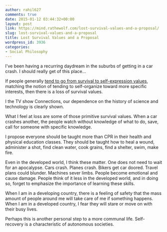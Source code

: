```yaml
---
author: rahil627
comments: true
date: 2015-01-12 03:44:32+00:00
layout: post
link: https://mind.rathewolf.com/lost-survival-values-and-a-proposal/
slug: lost-survival-values-and-a-proposal
title: Lost Survival Values and a Proposal
wordpress_id: 3936
categories:
- Social Philosophy
---
```


I've been having a recurring daydream in the suburbs of getting in a car crash. I should really get of this place...

If people generally [tend to go from survival to self-expression values](http://en.wikipedia.org/wiki/World_Values_Survey), matching the notion of tending to self-organize toward more specific interests, then there is a loss of survival values.

I the TV show Connections, our dependence on the history of science and technology is clearly shown.

What I feel at loss are some of those primitive survival values. When a car crashes another, the people watch without knowledge of what to do, save, call for someone with specific knowledge.

I propose everyone should be taught more than CPR in their health and physical education classes. They should be taught how to heal a wound, administer a shot, find clean water, cook grains, find a shelter, swim, make fire.

Even in the developed world, I think these matter. One does not need to wait for an apocalypse. Cars crash. Planes crash. Bikers get car doored. Travel plans could blunder. Machines sever limbs. People become emotional and cause damage. People think of it less in the developed world, and in doing so, forget to emphasize the importance of learning these skills.

When I am in a developing country, there is a feeling of safety that the mass amount of people around me will take care of me if something happens. When I am in a developed country, I fear they will stare or move on with their busy lives.

Perhaps this is another personal step to a more communal life. Self-recovery is a characteristic of autonomous societies.
